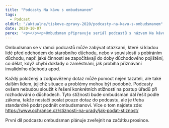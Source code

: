 ```yaml
---
title: "Podcasty Na kávu s ombudsmanem"
tags:
  - Podcast
oldUrl: "/aktualne/tiskove-zpravy-2020/podcasty-na-kavu-s-ombudsmanem"
date: 2020-10-07
perex: '<p></p><p>Ombudsman připravuje seriál podcastů s názvem Na kávu s ombudsmanem, v nichž bude zodpovídat dotazy lidí a vysvětlovat problémy v oblastech, kterými se zabývá. Úvodní díly budou věnovány důchodům – starobním, invalidním i pozůstalostním. Lidé mohou dotazy nebo problémy z oblasti důchodů, které je zajímají, zasílat do konce října na e-mailovou adresu <a href="mailto:podcasty@ochrance.cz">podcasty@ochrance.cz</a>.</p>'
---
```


<!-- imported from the old website -->

<p>Ombudsman se v rámci podcastů může zabývat otázkami, které si kladou lidé před odchodem do starobního důchodu, nebo v souvislosti s pobíráním důchodu, např. jaké činnosti se započítávají do doby důchodového pojištění, co dělat, když chybí doklady o zaměstnání, jak probíhá přiznávání invalidního důchodu apod. </p> <p>Každý položený a zodpovězený dotaz může pomoct nejen tazateli, ale také dalším lidem, jejichž situace a problémy mohou být podobné. Podcasty ovšem nebudou sloužit k řešení konkrétních stížností na postup úřadů při rozhodování o důchodech. Tyto stížnosti bude ombudsman dál řešit podle zákona, takže nestačí poslat pouze dotaz do podcastu, ale je třeba standardně podat podnět ombudsmanovi. Více o tom najdete zde: <a href="https://www.ochrance.cz/stiznosti-na-urady/jak-podat-stiznost/">https://www.ochrance.cz/stiznosti-na-urady/jak-podat-stiznost/</a></p> <p>První díl podcastu ombudsman plánuje zveřejnit na začátku prosince.</p>
